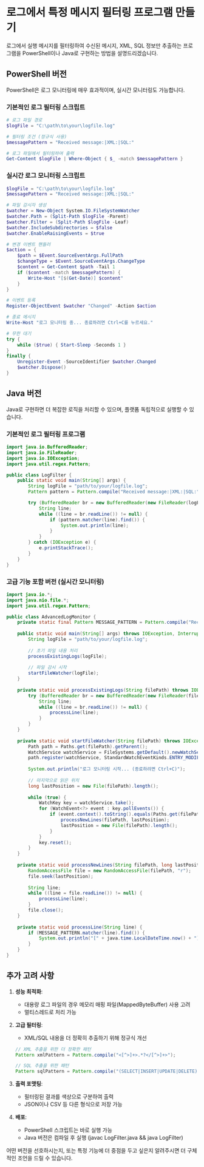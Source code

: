 # 로그에서 특정 메시지 필터링 프로그램 만들기

로그에서 실행 메시지를 필터링하여 수신된 메시지, XML, SQL 정보만 추출하는 프로그램을 PowerShell이나 Java로 구현하는 방법을 설명드리겠습니다.

## PowerShell 버전

PowerShell은 로그 모니터링에 매우 효과적이며, 실시간 모니터링도 가능합니다.

### 기본적인 로그 필터링 스크립트

```powershell
# 로그 파일 경로
$logFile = "C:\path\to\your\logfile.log"

# 필터링 조건 (정규식 사용)
$messagePattern = "Received message:|XML:|SQL:"

# 로그 파일에서 필터링하여 출력
Get-Content $logFile | Where-Object { $_ -match $messagePattern }
```

### 실시간 로그 모니터링 스크립트

```powershell
$logFile = "C:\path\to\your\logfile.log"
$messagePattern = "Received message:|XML:|SQL:"

# 파일 감시자 생성
$watcher = New-Object System.IO.FileSystemWatcher
$watcher.Path = (Split-Path $logFile -Parent)
$watcher.Filter = (Split-Path $logFile -Leaf)
$watcher.IncludeSubdirectories = $false
$watcher.EnableRaisingEvents = $true

# 변경 이벤트 핸들러
$action = {
    $path = $Event.SourceEventArgs.FullPath
    $changeType = $Event.SourceEventArgs.ChangeType
    $content = Get-Content $path -Tail 1
    if ($content -match $messagePattern) {
        Write-Host "[$(Get-Date)] $content"
    }
}

# 이벤트 등록
Register-ObjectEvent $watcher "Changed" -Action $action

# 종료 메시지
Write-Host "로그 모니터링 중... 종료하려면 Ctrl+C를 누르세요."

# 무한 대기
try {
    while ($true) { Start-Sleep -Seconds 1 }
}
finally {
    Unregister-Event -SourceIdentifier $watcher.Changed
    $watcher.Dispose()
}
```

## Java 버전

Java로 구현하면 더 복잡한 로직을 처리할 수 있으며, 플랫폼 독립적으로 실행할 수 있습니다.

### 기본적인 로그 필터링 프로그램

```java
import java.io.BufferedReader;
import java.io.FileReader;
import java.io.IOException;
import java.util.regex.Pattern;

public class LogFilter {
    public static void main(String[] args) {
        String logFile = "path/to/your/logfile.log";
        Pattern pattern = Pattern.compile("Received message:|XML:|SQL:");

        try (BufferedReader br = new BufferedReader(new FileReader(logFile))) {
            String line;
            while ((line = br.readLine()) != null) {
                if (pattern.matcher(line).find()) {
                    System.out.println(line);
                }
            }
        } catch (IOException e) {
            e.printStackTrace();
        }
    }
}
```

### 고급 기능 포함 버전 (실시간 모니터링)

```java
import java.io.*;
import java.nio.file.*;
import java.util.regex.Pattern;

public class AdvancedLogMonitor {
    private static final Pattern MESSAGE_PATTERN = Pattern.compile("Received message:|XML:|SQL:");
    
    public static void main(String[] args) throws IOException, InterruptedException {
        String logFile = "path/to/your/logfile.log";
        
        // 초기 파일 내용 처리
        processExistingLogs(logFile);
        
        // 파일 감시 시작
        startFileWatcher(logFile);
    }
    
    private static void processExistingLogs(String filePath) throws IOException {
        try (BufferedReader br = new BufferedReader(new FileReader(filePath))) {
            String line;
            while ((line = br.readLine()) != null) {
                processLine(line);
            }
        }
    }
    
    private static void startFileWatcher(String filePath) throws IOException, InterruptedException {
        Path path = Paths.get(filePath).getParent();
        WatchService watchService = FileSystems.getDefault().newWatchService();
        path.register(watchService, StandardWatchEventKinds.ENTRY_MODIFY);
        
        System.out.println("로그 모니터링 시작... (종료하려면 Ctrl+C)");
        
        // 마지막으로 읽은 위치
        long lastPosition = new File(filePath).length();
        
        while (true) {
            WatchKey key = watchService.take();
            for (WatchEvent<?> event : key.pollEvents()) {
                if (event.context().toString().equals(Paths.get(filePath).getFileName().toString())) {
                    processNewLines(filePath, lastPosition);
                    lastPosition = new File(filePath).length();
                }
            }
            key.reset();
        }
    }
    
    private static void processNewLines(String filePath, long lastPosition) throws IOException {
        RandomAccessFile file = new RandomAccessFile(filePath, "r");
        file.seek(lastPosition);
        
        String line;
        while ((line = file.readLine()) != null) {
            processLine(line);
        }
        file.close();
    }
    
    private static void processLine(String line) {
        if (MESSAGE_PATTERN.matcher(line).find()) {
            System.out.println("[" + java.time.LocalDateTime.now() + "] " + line);
        }
    }
}
```

## 추가 고려 사항

1. **성능 최적화**:
   - 대용량 로그 파일의 경우 메모리 매핑 파일(MappedByteBuffer) 사용 고려
   - 멀티스레드로 처리 가능

2. **고급 필터링**:
   - XML/SQL 내용을 더 정확히 추출하기 위해 정규식 개선
   ```java
   // XML 추출을 위한 더 정확한 패턴
   Pattern xmlPattern = Pattern.compile("<[^>]+>.*?</[^>]+>");
   
   // SQL 추출을 위한 패턴
   Pattern sqlPattern = Pattern.compile("(SELECT|INSERT|UPDATE|DELETE)\\s+.+?;", Pattern.CASE_INSENSITIVE);
   ```

3. **출력 포맷팅**:
   - 필터링된 결과를 색상으로 구분하여 출력
   - JSON이나 CSV 등 다른 형식으로 저장 가능

4. **배포**:
   - PowerShell 스크립트는 바로 실행 가능
   - Java 버전은 컴파일 후 실행 (javac LogFilter.java && java LogFilter)

어떤 버전을 선호하시는지, 또는 특정 기능에 더 중점을 두고 싶은지 알려주시면 더 구체적인 조언을 드릴 수 있습니다.